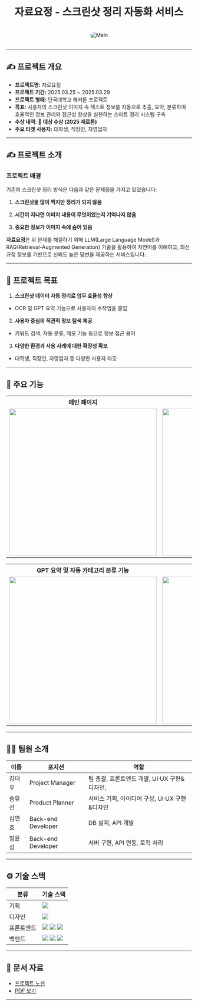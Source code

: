 
<div align="center">
  <h1>자료요정 - 스크린샷 정리 자동화 서비스 </h1>
</div>

<br/>

<div align="center">
  <img src="./src./asset/image.png" alt="Main" style="border-radius: 10px;"/>
</div>

<br/>

---

## ✍️ 프로젝트 개요

- **프로젝트명:** 자료요정
- **프로젝트 기간:** 2025.03.25 ~ 2025.03.29
- **프로젝트 형태:** 단국대학교 해커톤 프로젝트
- **목표:** 사용자의 스크린샷 이미지 속 텍스트 정보를 자동으로 추출, 요약, 분류하여
효율적인 정보 관리와 접근성 향상을 실현하는 스마트 정리 시스템 구축
- **수상 내역**: 🥇 **대상 수상 (2025 제로톤)** 
- **주요 타겟 사용자:** 대학생, 직장인, 자영업자 

---

## ✍️ 프로젝트 소개

### 프로젝트 배경

기존의 스크린샷 정리 방식은 다음과 같은 문제점을 가지고 있었습니다:

1. **스크린샷을 많이 찍지만 정리가 되지 않음** 

2. **시간이 지나면 이미지 내용이 무엇이었는지 기억나지 않음** 

3. **중요한 정보가 이미지 속에 숨어 있음** 

**자료요정**은 위 문제를 해결하기 위해 LLM(Large Language Model)과 RAG(Retrieval-Augmented Generation) 기술을 활용하여 자연어를 이해하고, 최신 규정 정보를 기반으로 신뢰도 높은 답변을 제공하는 서비스입니다.

---

## 🚀 프로젝트 목표

1. **스크린샷 데이터 자동 정리로 업무 효율성 향상**
- OCR 및 GPT 요약 기능으로 사용자의 수작업을 줄임

2. **사용자 중심의 직관적 정보 탐색 제공** 
- 키워드 검색, 자동 분류, 메모 기능 등으로 정보 접근 용이
3. **다양한 환경과 사용 사례에 대한 확장성 확보** 
- 대학생, 직장인, 자영업자 등 다양한 사용자 타깃
---

## 📌 주요 기능

<table>
  <tr>
    <th align="center">메인 페이지</th>
    <th align="center">폴더 페이지</th>
  </tr>
  <tr>
    <td align="center"><img src="./assets/메인페이지.png" width="400"/></td>
    <td align="center"><img src="./assets/폴더페이지.png" width="400"/></td>
  </tr>
</table>

<table>
  <tr>
    <th align="center">GPT 요약 및 자동 카테고리 분류 기능</th>
    <th align="center">Onboarding (주요 기능 설명)</th>
  </tr>
  <tr>
    <td align="center"><img src="./assets/자동카테고리.png" width="400"/></td>
    <td align="center"><img src="./assets/Onboarding.png" width="400"/></td>
  </tr>
</table>
 
---

## 🧑‍💻 팀원 소개

| **이름**   | **포지션**      |  **역할**                                      |
|--------|------------------------|------------------------------------------------------|
| 김태우 | Project Manager        | 팀 총괄, 프론트엔드 개발, UI·UX 구현&디자인,           |
| 송유선 | Product Planner        | 서비스 기획, 아이디어 구상, UI·UX 구현&디자인          |
| 심연호 | Back-end Developer     | DB 설계, API 개발                                     |
| 정윤성 | Back-end Developer     | 서버 구현, API 연동, 로직 처리                         |

---

## ⚙️ 기술 스택

<table>
  <thead>
    <tr>
      <th>분류</th>
      <th>기술 스택</th>
    </tr>
  </thead>
  <tbody>
    <tr>
      <td>기획</td>
      <td>
        <img src="https://img.shields.io/badge/Notion-000000?style=flat&logo=notion&logoColor=white"/>
      </td>
    </tr>
    <tr>
      <td>디자인</td>
      <td>
      <img src="https://img.shields.io/badge/Figma-F24E1E?style=flat&logo=figma&logoColor=white"/>
      </td>
    </tr>
    <tr>
      <td>프론트엔드</td>
      <td>
        <img src="https://img.shields.io/badge/ReactNative-61DAFB?style=flat&logo=react&logoColor=white"/>
        <img src="https://img.shields.io/badge/JavaScript-3178C6?style=flat&logo=javascript&logoColor=white"/>
         <img src="https://img.shields.io/badge/Npm-3178C6?style=flat&logo=npm&logoColor=white"/>
      </td>
    </tr>
    <tr>
      <td>백엔드</td>
      <td>
        <img src="https://img.shields.io/badge/Node.js-339933?style=flat&logo=node.js&logoColor=white"/>
        <img src="https://img.shields.io/badge/MySQL-4479A1?style=flat&logo=Mysql&logoColor=white"/>
         <img src="https://img.shields.io/badge/PostMan-4479A1?style=flat&logo=postman&logoColor=white"/>
      </td>
    </tr>
  </tbody>
</table>


---

## 📂 문서 자료
- [프로젝트 노션](https://mini-shock-1ff.notion.site/1c3b0eecbf8381059df6d5b7776b838c?pvs=4)
- [PDF 보기](./assets/CLEARSHOT_제로톤_5팀.pdf)

---
